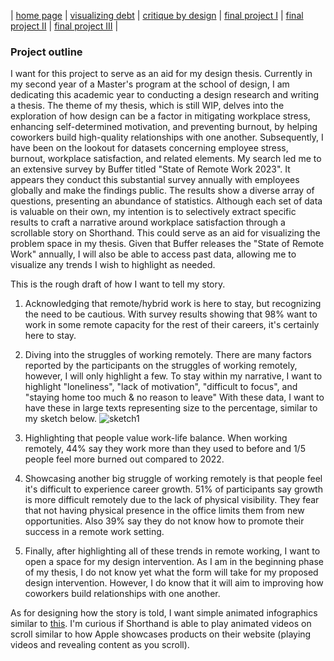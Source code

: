 | [home page](https://tae-c.github.io/tae-datavis/) | [visualizing debt](visualizing-debt) | [critique by design](critique-by-design) | [final project I](final-project-I) | [final project II](final-project-II) | [final project III](final-project-III) |

### Project outline

I want for this project to serve as an aid for my design thesis. Currently in my second year of a Master's program at the school of design, I am dedicating this academic year to conducting a design research and writing a thesis. The theme of my thesis, which is still WIP, delves into the exploration of how design can be a factor in mitigating workplace stress, enhancing self-determined motivation, and preventing burnout, by helping coworkers build high-quality relationships with one another. Subsequently, I have been on the lookout for datasets concerning employee stress, burnout, workplace satisfaction, and related elements. My search led me to an extensive survey by Buffer titled "State of Remote Work 2023". It appears they conduct this substantial survey annually with employees globally and make the findings public. The results show a diverse array of questions, presenting an abundance of statistics. Although each set of data is valuable on their own, my intention is to selectively extract specific results to craft a narrative around workplace satisfaction through a scrollable story on Shorthand. This could serve as an aid for visualizing the problem space in my thesis. Given that Buffer releases the "State of Remote Work" annually, I will also be able to access past data, allowing me to visualize any trends I wish to highlight as needed.

This is the rough draft of how I want to tell my story.

1. Acknowledging that remote/hybrid work is here to stay, but recognizing the need to be cautious. With survey results showing that 98% want to work in some remote capacity for the rest of their careers, it's certainly here to stay.

2. Diving into the struggles of working remotely. There are many factors reported by the participants on the struggles of working remotely, however, I will only highlight a few. To stay within my narrative, I want to highlight "loneliness", "lack of motivation", "difficult to focus", and "staying home too much & no reason to leave" With these data, I want to have these in large texts representing size to the percentage, similar to my sketch below.
![sketch1](https://github.com/tae-c/tae-datavis/issues/1#issuecomment-1732682729)

3. Highlighting that people value work-life balance. When working remotely, 44% say they work more than they used to before and 1/5 people feel more burned out compared to 2022.

4. Showcasing another big struggle of working remotely is that people feel it's difficult to experience career growth. 51% of participants say growth is more difficult remotely due to the lack of physical visibility. They fear that not having physical presence in the office limits them from new opportunities. Also 39% say they do not know how to promote their success in a remote work setting.

5. Finally, after highlighting all of these trends in remote working, I want to open a space for my design intervention. As I am in the beginning phase of my thesis, I do not know yet what the form will take for my proposed design intervention. However, I do know that it will aim to improving how coworkers build relationships with one another.

As for designing how the story is told, I want simple animated infographics similar to [this]. I'm curious if Shorthand is able to play animated videos on scroll similar to how Apple showcases products on their website (playing videos and revealing content as you scroll). 

  [this]: <https://exafepfl.shorthandstories.com/l-impact-du-num-rique-sur-les-villes-de-l-afrique-de-l-ouest/index.html>
